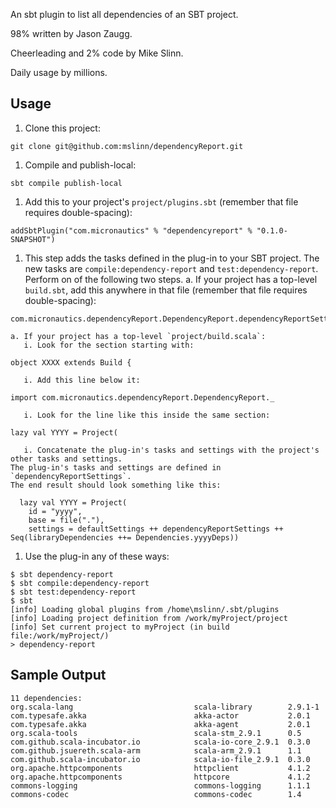 An sbt plugin to list all dependencies of an SBT project.

98% written by Jason Zaugg.

Cheerleading and 2% code by Mike Slinn.

Daily usage by millions.

## Usage

 1. Clone this project:
````
git clone git@github.com:mslinn/dependencyReport.git
````

 1. Compile and publish-local:
````
sbt compile publish-local
````

 1. Add this to your project's `project/plugins.sbt` (remember that file requires double-spacing):
````
addSbtPlugin("com.micronautics" % "dependencyreport" % "0.1.0-SNAPSHOT")
````

 1. This step adds the tasks defined in the plug-in to your SBT project.
 The new tasks are `compile:dependency-report` and `test:dependency-report`.
 Perform on of the following two steps.
    a. If your project has a top-level `build.sbt`, add this anywhere in that file (remember that file requires double-spacing):
````
com.micronautics.dependencyReport.DependencyReport.dependencyReportSettings
````

    a. If your project has a top-level `project/build.scala`:
       i. Look for the section starting with:
````
object XXXX extends Build {
````
       i. Add this line below it:
````
import com.micronautics.dependencyReport.DependencyReport._
````
       i. Look for the line like this inside the same section:
````
lazy val YYYY = Project(
````
       i. Concatenate the plug-in's tasks and settings with the project's other tasks and settings.
    The plug-in's tasks and settings are defined in `dependencyReportSettings`.
    The end result should look something like this:
````
  lazy val YYYY = Project(
    id = "yyyy",
    base = file("."),
    settings = defaultSettings ++ dependencyReportSettings ++ Seq(libraryDependencies ++= Dependencies.yyyyDeps))
````

 1. Use the plug-in any of these ways:
````
$ sbt dependency-report
$ sbt compile:dependency-report
$ sbt test:dependency-report
$ sbt
[info] Loading global plugins from /home\mslinn/.sbt/plugins
[info] Loading project definition from /work/myProject/project
[info] Set current project to myProject (in build file:/work/myProject/)
> dependency-report
````

## Sample Output

````
11 dependencies:
org.scala-lang                           scala-library        2.9.1-1
com.typesafe.akka                        akka-actor           2.0.1
com.typesafe.akka                        akka-agent           2.0.1
org.scala-tools                          scala-stm_2.9.1      0.5
com.github.scala-incubator.io            scala-io-core_2.9.1  0.3.0
com.github.jsuereth.scala-arm            scala-arm_2.9.1      1.1
com.github.scala-incubator.io            scala-io-file_2.9.1  0.3.0
org.apache.httpcomponents                httpclient           4.1.2
org.apache.httpcomponents                httpcore             4.1.2
commons-logging                          commons-logging      1.1.1
commons-codec                            commons-codec        1.4
````
